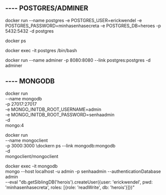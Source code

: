<!-- Roda um docker de name postgres -->
<!-- Cria um usuario e uma senha -->
<!-- Cria um banco de dados chamado heroes -->
<!-- Seleciona a porta no qual ele ficara exposto -->
<!-- -d indica que nao há nada mais a ser executado e o dokcer executara em segundo plano -->
<!-- Por fim indica o nome da imagem -->
<!-- Caso exista a imagem na maquina cria o container, caso nao exista executa um pull -->
## ---- POSTGRES/ADMINER
docker run --name postgres -e POSTGRES_USER=erickwendel -e POSTGRES_PASSWORD=minhasenhasecreta -e POSTGRES_DB=heroes -p 5432:5432 -d postgres

<!-- Mostra os processos de docker que estao rodando na maquina -->
docker ps
<!-- Abre a linha de comando do container que executa o postgres -->
docker exec -it postgres /bin/bash

<!-- Roda uma instancia concorrente chamada adminer -->
<!-- Pelo link tem permissao para acessar o docker postgres -->
<!-- Baixa a imagem do adminer que apresenta uma interface de administracao do docker contendo o banco de dados -->
<!-- Adminer é uma solução acessível via browser para a administração do MySQL e distribuída gratuitamente sob a forma de um arquivo PHP/imagem Docker. -->
docker run --name adminer -p 8080:8080 --link postgres:postgres -d adminer

<!-- Cria uma imagem de mongodb -->
<!-- Adiciona um usuario administrador(root) que tem acesso para criar outros usuarios -->
<!-- Roda em segundo plano pelo comando -d -->
<!-- Utiliza a versao 4 do mongodb -->
<!-- Roda na porta default do mongo -->
## ---- MONGODB
docker run \
    --name mongodb \
    -p 27017:27017 \
    -e MONGO_INITDB_ROOT_USERNAME=admin \
    -e MONGO_INITDB_ROOT_PASSWORD=senhaadmin \
    -d \
    mongo:4

<!-- Criacao de um cliente para o banco de dados do mongo -->
<!-- Tem acesso ao mongo por meio do link -->
<!-- Mongoclient é uma imagem oficial do mongo que apresenta uma ferramenta de gerenciamento do Mongo -->
docker run \
    --name mongoclient \
    -p 3000:3000 \dockern ps
    --link mongodb:mongodb \
    -d \
    mongoclient/mongoclient

<!-- Faz login no mongo e cria um novo usuario -->
docker exec -it mongodb \
    mongo --host localhost -u admin -p senhaadmin --authenticationDatabase admin \
    --eval "db.getSiblingDB('herois').createUser({user: 'erickwendel', pwd: 'minhasenhasecreta', roles: [{role: 'readWrite', db: 'herois'}]})"